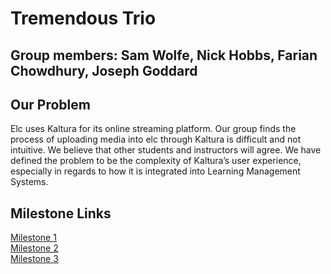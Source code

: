 
# Tremendous Trio

## Group members: Sam Wolfe, Nick Hobbs, Farian Chowdhury, Joseph Goddard

## Our Problem
Elc uses Kaltura for its online streaming platform. Our group finds the process of uploading media into elc through Kaltura is difficult and not intuitive. We believe that other students and instructors will agree. We have defined the problem to be the complexity of Kaltura’s user experience, especially in regards to how it is integrated into Learning Management Systems.

## Milestone Links
[Milestone 1](milestone1.md) 
<br>
[Milestone 2](milestone2.md) 
<br>
[Milestone 3](milestone3.md)


<!--/*

```markdown
Syntax highlighted code block

# Header 1
## Header 2
### Header 3

- Bulleted
- List

1. Numbered
2. List

**Bold** and _Italic_ and `Code` text

[Link](url) and ![Image](src)
```
*/
-->

